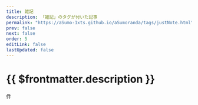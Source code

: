 ```yaml
---
title: 雑記
description: 「雑記」のタグが付いた記事
permalink: "https://aSumo-1xts.github.io/aSumoranda/tags/justNote.html"
prev: false
next: false
order: 5
editLink: false
lastUpdated: false
---
```


<script lang="ts" setup>
    import TaggedPostList   from "../.vitepress/components/TaggedPostList.vue"
    import PostCounter      from "../.vitepress/components/PostCounter.vue"
</script>

# {{ $frontmatter.description }}

<span class="text-base"><PostCounter tag="justnote" /></span>件

<TaggedPostList tag="justnote" />